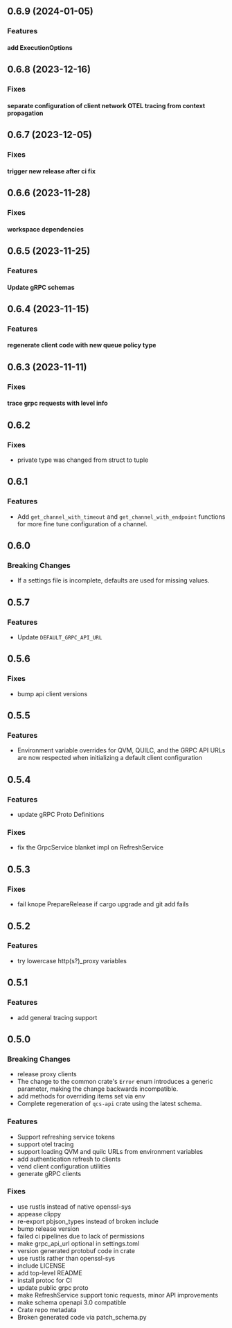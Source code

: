 ## 0.6.9 (2024-01-05)

### Features

#### add ExecutionOptions

## 0.6.8 (2023-12-16)

### Fixes

#### separate configuration of client network OTEL tracing from context propagation

## 0.6.7 (2023-12-05)

### Fixes

#### trigger new release after ci fix

## 0.6.6 (2023-11-28)

### Fixes

#### workspace dependencies

## 0.6.5 (2023-11-25)

### Features

#### Update gRPC schemas

## 0.6.4 (2023-11-15)

### Features

#### regenerate client code with new queue policy type

## 0.6.3 (2023-11-11)

### Fixes

#### trace grpc requests with level info

## 0.6.2

### Fixes

- private type was changed from struct to tuple

## 0.6.1

### Features

- Add `get_channel_with_timeout` and `get_channel_with_endpoint` functions for more fine tune configuration of a channel.

## 0.6.0

### Breaking Changes

- If a settings file is incomplete, defaults are used for missing values.

## 0.5.7

### Features

- Update `DEFAULT_GRPC_API_URL`

## 0.5.6

### Fixes

- bump api client versions

## 0.5.5

### Features

- Environment variable overrides for QVM, QUILC, and the GRPC API URLs are now respected when initializing a default client configuration

## 0.5.4

### Features

- update gRPC Proto Definitions

### Fixes

- fix the GrpcService blanket impl on RefreshService<T>

## 0.5.3

### Fixes

- fail knope PrepareRelease if cargo upgrade and git add fails

## 0.5.2

### Features

- try lowercase http(s?)_proxy variables

## 0.5.1

### Features

- add general tracing support

## 0.5.0

### Breaking Changes

- release proxy clients
- The change to the common crate's `Error` enum introduces a generic parameter, making the change backwards incompatible.
- add methods for overriding items set via env
- Complete regeneration of `qcs-api` crate using the latest schema.

### Features

- Support refreshing service tokens
- support otel tracing
- support loading QVM and quilc URLs from environment variables
- add authentication refresh to clients
- vend client configuration utilities
- generate gRPC clients

### Fixes

- use rustls instead of native openssl-sys
- appease clippy
- re-export pbjson_types instead of broken include
- bump release version
- failed ci pipelines due to lack of permissions
- make grpc_api_url optional in settings.toml
- version generated protobuf code in crate
- use rustls rather than openssl-sys
- include LICENSE
- add top-level README
- install protoc for CI
- update public grpc proto
- make RefreshService support tonic requests, minor API improvements
- make schema openapi 3.0 compatible
- Crate repo metadata
- Broken generated code via patch_schema.py
